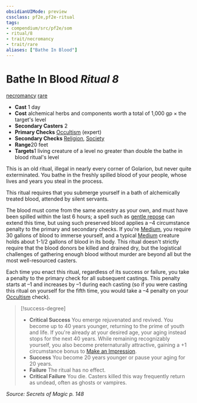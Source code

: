 ```yaml
---
obsidianUIMode: preview
cssclass: pf2e,pf2e-ritual
tags:
- compendium/src/pf2e/som
- ritual/8
- trait/necromancy
- trait/rare
aliases: ["Bathe In Blood"]
---
```

# Bathe In Blood *Ritual 8*  
[necromancy](/rules/traits/necromancy.md)  [rare](/rules/traits/rare.md)  

- **Cast** 1 day
- **Cost** alchemical herbs and components worth a total of 1,000 gp × the target's level
- **Secondary Casters** 2
- **Primary Checks** [Occultism](/compendium/skills.md#Occultism) (expert)
- **Secondary Checks** [Religion](/compendium/skills.md#Religion), [Society](/compendium/skills.md#Society)
- **Range**20 feet
- **Targets**1 living creature of a level no greater than double the bathe in blood ritual's level

This is an old ritual, illegal in nearly every corner of Golarion, but never quite exterminated. You bathe in the freshly spilled blood of your people, whose lives and years you steal in the process.

This ritual requires that you submerge yourself in a bath of alchemically treated blood, attended by silent servants.

The blood must come from the same ancestry as your own, and must have been spilled within the last 6 hours; a spell such as [gentle repose](/compendium/spells/gentle-repose.md) can extend this time, but using such preserved blood applies a –4 circumstance penalty to the primary and secondary checks. If you're [Medium](/rules/traits/medium-b1.md), you require 30 gallons of blood to immerse yourself, and a typical [Medium](/rules/traits/medium-b1.md) creature holds about 1-1/2 gallons of blood in its body. This ritual doesn't strictly require that the blood donors be killed and drained dry, but the logistical challenges of gathering enough blood without murder are beyond all but the most well-resourced casters.

Each time you enact this ritual, regardless of its success or failure, you take a penalty to the primary check for all subsequent castings. This penalty starts at –1 and increases by –1 during each casting (so if you were casting this ritual on yourself for the fifth time, you would take a –4 penalty on your [Occultism](/compendium/skills.md#Occultism) check).

> [!success-degree] 
> - **Critical Success** You emerge rejuvenated and revived. You become up to 40 years younger, returning to the prime of youth and life. If you're already at your desired age, your aging instead stops for the next 40 years. While remaining recognizably yourself, you also become preternaturally attractive, gaining a +1 circumstance bonus to [Make an Impression](/rules/actions/make-an-impression.md).
> - **Success** You become 20 years younger or pause your aging for 20 years.
> - **Failure** The ritual has no effect.
> - **Critical Failure** You die. Casters killed this way frequently return as undead, often as ghosts or vampires.

*Source: Secrets of Magic p. 148*